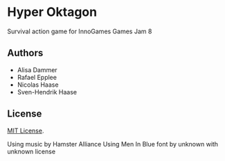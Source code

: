 # Hyper Oktagon

Survival action game for InnoGames Games Jam 8

## Authors

* Alisa Dammer
* Rafael Epplee
* Nicolas Haase
* Sven-Hendrik Haase

## License

[MIT License](http://opensource.org/licenses/MIT).

Using music by Hamster Alliance
Using Men In Blue font by unknown with unknown license
